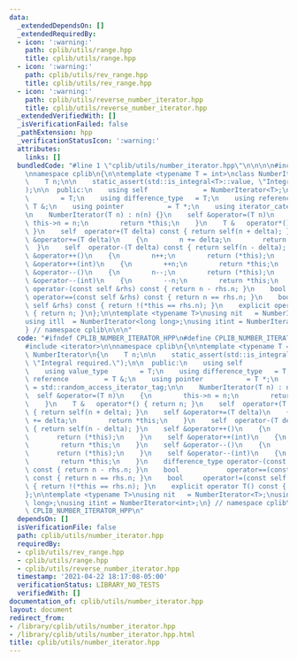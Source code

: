 ```yaml
---
data:
  _extendedDependsOn: []
  _extendedRequiredBy:
  - icon: ':warning:'
    path: cplib/utils/range.hpp
    title: cplib/utils/range.hpp
  - icon: ':warning:'
    path: cplib/utils/rev_range.hpp
    title: cplib/utils/rev_range.hpp
  - icon: ':warning:'
    path: cplib/utils/reverse_number_iterator.hpp
    title: cplib/utils/reverse_number_iterator.hpp
  _extendedVerifiedWith: []
  _isVerificationFailed: false
  _pathExtension: hpp
  _verificationStatusIcon: ':warning:'
  attributes:
    links: []
  bundledCode: "#line 1 \"cplib/utils/number_iterator.hpp\"\n\n\n\n#include <iterator>\n\
    \nnamespace cplib\n{\n\ntemplate <typename T = int>\nclass NumberIterator\n{\n\
    \    T n;\n\n    static_assert(std::is_integral<T>::value, \"Integral required.\"\
    );\n\n  public:\n    using self              = NumberIterator<T>;\n    using value_type\
    \        = T;\n    using difference_type   = T;\n    using reference         =\
    \ T &;\n    using pointer           = T *;\n    using iterator_category = std::random_access_iterator_tag;\n\
    \n    NumberIterator(T n) : n(n) {}\n    self &operator=(T n)\n    {\n       \
    \ this->n = n;\n        return *this;\n    }\n    T &   operator*() { return n;\
    \ }\n    self  operator+(T delta) const { return self(n + delta); }\n    self\
    \ &operator+=(T delta)\n    {\n        n += delta;\n        return *this;\n  \
    \  }\n    self  operator-(T delta) const { return self(n - delta); }\n    self\
    \ &operator++()\n    {\n        n++;\n        return (*this);\n    }\n    self\
    \ &operator++(int)\n    {\n        ++n;\n        return *this;\n    }\n    self\
    \ &operator--()\n    {\n        n--;\n        return (*this);\n    }\n    self\
    \ &operator--(int)\n    {\n        --n;\n        return *this;\n    }\n    difference_type\
    \ operator-(const self &rhs) const { return n - rhs.n; }\n    bool           \
    \ operator==(const self &rhs) const { return n == rhs.n; }\n    bool     operator!=(const\
    \ self &rhs) const { return !(*this == rhs.n); }\n    explicit operator T() const\
    \ { return n; }\n};\n\ntemplate <typename T>\nusing nit   = NumberIterator<T>;\n\
    using itll  = NumberIterator<long long>;\nusing itint = NumberIterator<int>;\n\
    } // namespace cplib\n\n\n"
  code: "#ifndef CPLIB_NUMBER_ITERATOR_HPP\n#define CPLIB_NUMBER_ITERATOR_HPP\n\n\
    #include <iterator>\n\nnamespace cplib\n{\n\ntemplate <typename T = int>\nclass\
    \ NumberIterator\n{\n    T n;\n\n    static_assert(std::is_integral<T>::value,\
    \ \"Integral required.\");\n\n  public:\n    using self              = NumberIterator<T>;\n\
    \    using value_type        = T;\n    using difference_type   = T;\n    using\
    \ reference         = T &;\n    using pointer           = T *;\n    using iterator_category\
    \ = std::random_access_iterator_tag;\n\n    NumberIterator(T n) : n(n) {}\n  \
    \  self &operator=(T n)\n    {\n        this->n = n;\n        return *this;\n\
    \    }\n    T &   operator*() { return n; }\n    self  operator+(T delta) const\
    \ { return self(n + delta); }\n    self &operator+=(T delta)\n    {\n        n\
    \ += delta;\n        return *this;\n    }\n    self  operator-(T delta) const\
    \ { return self(n - delta); }\n    self &operator++()\n    {\n        n++;\n \
    \       return (*this);\n    }\n    self &operator++(int)\n    {\n        ++n;\n\
    \        return *this;\n    }\n    self &operator--()\n    {\n        n--;\n \
    \       return (*this);\n    }\n    self &operator--(int)\n    {\n        --n;\n\
    \        return *this;\n    }\n    difference_type operator-(const self &rhs)\
    \ const { return n - rhs.n; }\n    bool            operator==(const self &rhs)\
    \ const { return n == rhs.n; }\n    bool     operator!=(const self &rhs) const\
    \ { return !(*this == rhs.n); }\n    explicit operator T() const { return n; }\n\
    };\n\ntemplate <typename T>\nusing nit   = NumberIterator<T>;\nusing itll  = NumberIterator<long\
    \ long>;\nusing itint = NumberIterator<int>;\n} // namespace cplib\n\n#endif //\
    \ CPLIB_NUMBER_ITERATOR_HPP\n"
  dependsOn: []
  isVerificationFile: false
  path: cplib/utils/number_iterator.hpp
  requiredBy:
  - cplib/utils/rev_range.hpp
  - cplib/utils/range.hpp
  - cplib/utils/reverse_number_iterator.hpp
  timestamp: '2021-04-22 18:17:08-05:00'
  verificationStatus: LIBRARY_NO_TESTS
  verifiedWith: []
documentation_of: cplib/utils/number_iterator.hpp
layout: document
redirect_from:
- /library/cplib/utils/number_iterator.hpp
- /library/cplib/utils/number_iterator.hpp.html
title: cplib/utils/number_iterator.hpp
---
```

